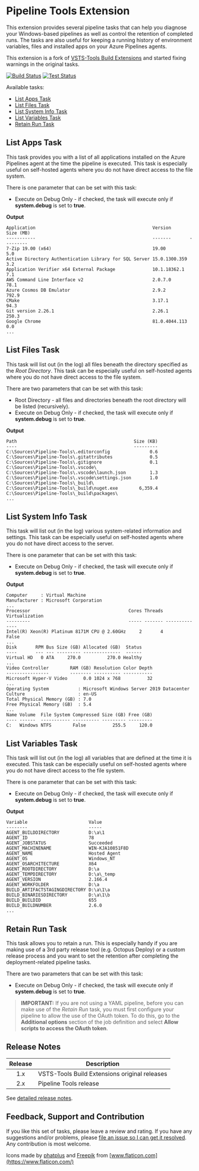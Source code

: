 <!-- omit in toc -->
# Pipeline Tools Extension

This extension provides several pipeline tasks that can help you diagnose your Windows-based pipelines as well as control the retention of completed runs. The tasks are also useful for keeping a running history of environment variables, files and installed apps on your Azure Pipelines agents.

This extension is a fork of [VSTS-Tools Build Extensions](https://marketplace.visualstudio.com/items?itemName=moonspace-labs-llc.vsts-tools-build-extensions) and started fixing warnings in the original tasks.

[![Build Status](https://dev.azure.com/totodem/Pipeline-Tools/_apis/build/status/Pipeline-Tools?branchName=master&label=build)](https://dev.azure.com/totodem/Pipeline-Tools/_build/latest?definitionId=10&branchName=master)
[![Test Status](https://dev.azure.com/totodem/Pipeline-Tools/_apis/build/status/Pipeline%20Tools%20Test?branchName=master&label=test)](https://dev.azure.com/totodem/Pipeline-Tools/_build/latest?definitionId=11&branchName=master)

Available tasks:

- [List Apps Task](#list-apps-task)
- [List Files Task](#list-files-task)
- [List System Info Task](#list-system-info-task)
- [List Variables Task](#list-variables-task)
- [Retain Run Task](#retain-run-task)

## List Apps Task

This task provides you with a list of all applications installed on the Azure Pipelines agent at the time the pipeline is executed. This task is especially useful on self-hosted agents where you do not have direct access to the file system.

There is one parameter that can be set with this task:

- Execute on Debug Only - if checked, the task will execute only if **system.debug** is set to **true**.

**Output**

``` text
Application                                            Version       Size (MB)
-----------                                            -------       ---------
7-Zip 19.00 (x64)                                      19.00               5.0
Active Directory Authentication Library for SQL Server 15.0.1300.359       3.2
Application Verifier x64 External Package              10.1.18362.1        7.1
AWS Command Line Interface v2                          2.0.7.0            78.1
Azure Cosmos DB Emulator                               2.9.2             792.9
CMake                                                  3.17.1             94.3
Git version 2.26.1                                     2.26.1            250.3
Google Chrome                                          81.0.4044.113       0.0
...
```

## List Files Task

This task will list out (in the log) all files beneath the directory specified as the *Root Directory*. This task can be especially useful on self-hosted agents where you do not have direct access to the file system.

There are two parameters that can be set with this task:

- Root Directory - all files and directories beneath the root directory will be listed (recursively).
- Execute on Debug Only - if checked, the task will execute only if **system.debug** is set to **true**.

**Output**

``` text
Path                                            Size (KB)
----                                            ---------
C:\Sources\Pipeline-Tools\.editorconfig               0.6
C:\Sources\Pipeline-Tools\.gitattributes              0.5
C:\Sources\Pipeline-Tools\.gitignore                  0.1
C:\Sources\Pipeline-Tools\.vscode\
C:\Sources\Pipeline-Tools\.vscode\launch.json         1.3
C:\Sources\Pipeline-Tools\.vscode\settings.json       1.0
C:\Sources\Pipeline-Tools\_build\
C:\Sources\Pipeline-Tools\_build\nuget.exe        6,359.4
C:\Sources\Pipeline-Tools\_build\packages\
...
```

## List System Info Task

This task will list out (in the log) various system-related information and settings. This task can be especially useful on self-hosted agents where you do not have direct access to the server.

There is one parameter that can be set with this task:

- Execute on Debug Only - if checked, the task will execute only if **system.debug** is set to **true**.

**Output**

``` text
Computer     : Virtual Machine
Manufacturer : Microsoft Corporation
...
Processor                                     Cores Threads Virtualization
---------                                     ----- ------- --------------
Intel(R) Xeon(R) Platinum 8171M CPU @ 2.60GHz     2       4          False
...
Disk       RPM Bus Size (GB) Allocated (GB)  Status
----       --- --- --------- --------------  ------
Virtual HD   0 ATA     270.0          270.0 Healthy
...
Video Controller        RAM (GB) Resolution Color Depth
----------------        -------- ---------- -----------
Microsoft Hyper-V Video      0.0 1024 x 768          32
...
Operating System           : Microsoft Windows Server 2019 Datacenter
Culture                    : en-US
Total Physical Memory (GB) : 7.0
Free Physical Memory (GB)  : 5.4
...
Name Volume  File System Compressed Size (GB) Free (GB)
---- ------  ----------- ---------- --------- ---------
C:   Windows NTFS        False          255.5     120.0
```

## List Variables Task

This task will list out (in the log) all variables that are defined at the time it is executed. This task can be especially useful on self-hosted agents where you do not have direct access to the file system.

There is one parameter that can be set with this task:

- Execute on Debug Only - if checked, the task will execute only if **system.debug** is set to **true**.

**Output**

``` text
Variable                       Value
--------                       -----
AGENT_BUILDDIRECTORY           D:\a\1
AGENT_ID                       78
AGENT_JOBSTATUS                Succeeded
AGENT_MACHINENAME              WIN-KJA10851F8D
AGENT_NAME                     Hosted Agent
AGENT_OS                       Windows_NT
AGENT_OSARCHITECTURE           X64
AGENT_ROOTDIRECTORY            D:\a
AGENT_TEMPDIRECTORY            D:\a\_temp
AGENT_VERSION                  2.166.4
AGENT_WORKFOLDER               D:\a
BUILD_ARTIFACTSTAGINGDIRECTORY D:\a\1\a
BUILD_BINARIESDIRECTORY        D:\a\1\b
BUILD_BUILDID                  655
BUILD_BUILDNUMBER              2.6.0
...
```

## Retain Run Task

This task allows you to retain a run. This is especially handy if you are making use of a 3rd party release tool (e.g. Octopus Deploy) or a custom release process and you want to set the retention after completing the deployment-related pipeline tasks.

There are two parameters that can be set with this task:

- Execute on Debug Only - if checked, the task will execute only if **system.debug** is set to **true**.

> **IMPORTANT:** If you are not using a YAML pipeline, before you can make use of the *Retain Run* task, you must first configure your pipeline to allow the use of the OAuth token. To do this, go to the **Additional options** section of the job definition and select **Allow scripts to access the OAuth token**.

<!-- omit in toc -->
## Release Notes

| Release | Description                                   |
|:-------:| --------------------------------------------- |
| 1.x     | VSTS-Tools Build Extensions original releases |
| 2.x     | Pipeline Tools release                        |

See [detailed release notes](https://github.com/Thilas/Pipeline-Tools/releases).

<!-- omit in toc -->
## Feedback, Support and Contribution

If you like this set of tasks, please leave a review and rating. If you have any suggestions and/or problems, please [file an issue so I can get it resolved](https://github.com/Thilas/Pipeline-Tools/issues). Any contribution is most welcome.

Icons made by [phatplus](https://www.flaticon.com/authors/phatplus) and [Freepik](https://www.flaticon.com/authors/freepik) from [www.flaticon.com](https://www.flaticon.com/)
